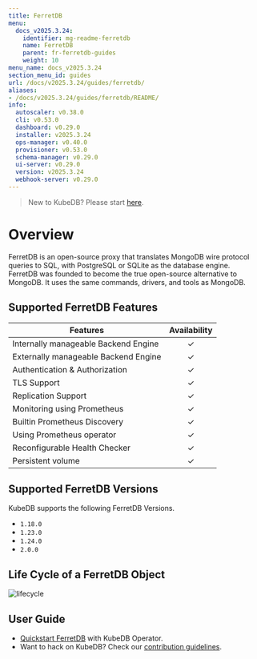 ```yaml
---
title: FerretDB
menu:
  docs_v2025.3.24:
    identifier: mg-readme-ferretdb
    name: FerretDB
    parent: fr-ferretdb-guides
    weight: 10
menu_name: docs_v2025.3.24
section_menu_id: guides
url: /docs/v2025.3.24/guides/ferretdb/
aliases:
- /docs/v2025.3.24/guides/ferretdb/README/
info:
  autoscaler: v0.38.0
  cli: v0.53.0
  dashboard: v0.29.0
  installer: v2025.3.24
  ops-manager: v0.40.0
  provisioner: v0.53.0
  schema-manager: v0.29.0
  ui-server: v0.29.0
  version: v2025.3.24
  webhook-server: v0.29.0
---
```


> New to KubeDB? Please start [here](/docs/v2025.3.24/README).

# Overview

FerretDB is an open-source proxy that translates MongoDB wire protocol queries to SQL, with PostgreSQL or SQLite as the database engine. FerretDB was founded to become the true open-source alternative to MongoDB. It uses the same commands, drivers, and tools as MongoDB.

## Supported FerretDB Features

| Features                              | Availability |
|---------------------------------------|:------------:|
| Internally  manageable Backend Engine |   &#10003;   |
| Externally manageable Backend Engine  |   &#10003;   |
| Authentication & Authorization        |   &#10003;   |
| TLS Support                           |   &#10003;   |
| Replication Support                   |   &#10003;   |
| Monitoring using Prometheus           |   &#10003;   |
| Builtin Prometheus Discovery          |   &#10003;   |
| Using Prometheus operator             |   &#10003;   |
| Reconfigurable Health Checker         |   &#10003;   |
| Persistent volume                     |   &#10003;   |

## Supported FerretDB Versions

KubeDB supports the following FerretDB Versions.
- `1.18.0`
- `1.23.0`
- `1.24.0`
- `2.0.0`

## Life Cycle of a FerretDB Object

<!---
ref : https://app.diagrams.net/
--->

<p text-align="center">
    <img alt="lifecycle"  src="/docs/v2025.3.24/images/ferretdb/quick-start.png" >
</p>

## User Guide

- [Quickstart FerretDB](/docs/v2025.3.24/guides/ferretdb/quickstart/quickstart) with KubeDB Operator.
- Want to hack on KubeDB? Check our [contribution guidelines](/docs/v2025.3.24/CONTRIBUTING).